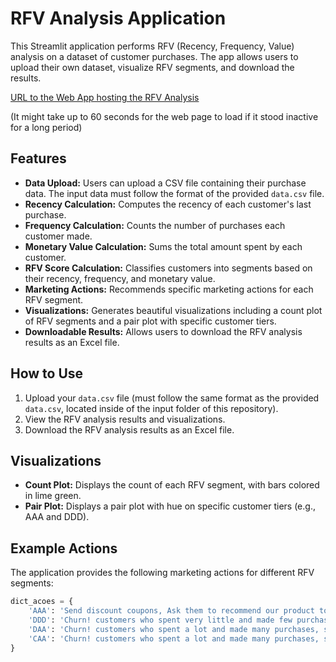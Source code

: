 # RFV Analysis Application

This Streamlit application performs RFV (Recency, Frequency, Value) analysis on a dataset of customer purchases. The app allows users to upload their own dataset, visualize RFV segments, and download the results.

[URL to the Web App hosting the RFV Analysis](https://rfv-segmentation.onrender.com/)

(It might take up to 60 seconds for the web page to load if it stood inactive for a long period)

## Features

- **Data Upload:** Users can upload a CSV file containing their purchase data. The input data must follow the format of the provided `data.csv` file.
- **Recency Calculation:** Computes the recency of each customer's last purchase.
- **Frequency Calculation:** Counts the number of purchases each customer made.
- **Monetary Value Calculation:** Sums the total amount spent by each customer.
- **RFV Score Calculation:** Classifies customers into segments based on their recency, frequency, and monetary value.
- **Marketing Actions:** Recommends specific marketing actions for each RFV segment.
- **Visualizations:** Generates beautiful visualizations including a count plot of RFV segments and a pair plot with specific customer tiers.
- **Downloadable Results:** Allows users to download the RFV analysis results as an Excel file.

## How to Use

1. Upload your `data.csv` file (must follow the same format as the provided `data.csv`, located inside of the input folder of this repository).
2. View the RFV analysis results and visualizations.
3. Download the RFV analysis results as an Excel file.

## Visualizations

- **Count Plot:** Displays the count of each RFV segment, with bars colored in lime green.
- **Pair Plot:** Displays a pair plot with hue on specific customer tiers (e.g., AAA and DDD).

## Example Actions

The application provides the following marketing actions for different RFV segments:

```python
dict_acoes = {
    'AAA': 'Send discount coupons, Ask them to recommend our product to a friend, Send free samples when launching a new product.',
    'DDD': 'Churn! customers who spent very little and made few purchases, do nothing',
    'DAA': 'Churn! customers who spent a lot and made many purchases, send discount coupons to try to recover them',
    'CAA': 'Churn! customers who spent a lot and made many purchases, send discount coupons to try to recover them'
}
